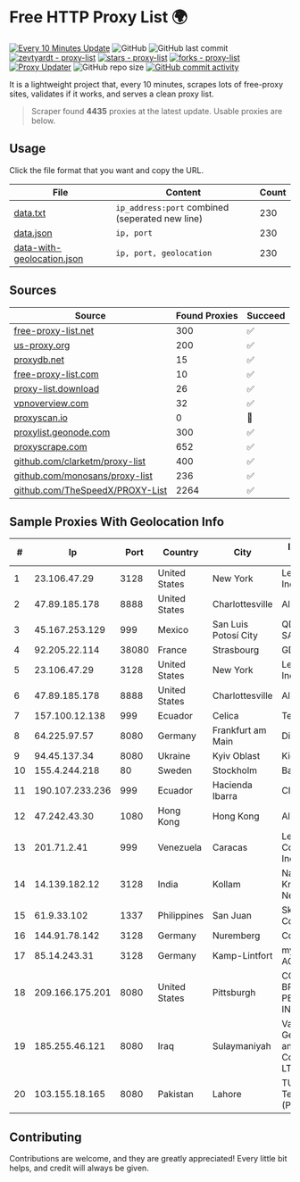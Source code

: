 
# Free HTTP Proxy List 🌍

[![Every 10 Minutes Update](https://github.com/mertguvencli/http-proxy-list/actions/workflows/main.yml/badge.svg?branch=main)](https://github.com/mertguvencli/http-proxy-list/actions/workflows/main.yml)
![GitHub](https://img.shields.io/github/license/mertguvencli/http-proxy-list)
![GitHub last commit](https://img.shields.io/github/last-commit/mertguvencli/http-proxy-list)
[![zevtyardt - proxy-list](https://img.shields.io/static/v1?label=zevtyardt&message=proxy-list&color=blue&logo=github)](https://github.com/zevtyardt/proxy-list "Go to GitHub repo")
[![stars - proxy-list](https://img.shields.io/github/stars/zevtyardt/proxy-list?style=social)](https://github.com/zevtyardt/proxy-list)
[![forks - proxy-list](https://img.shields.io/github/forks/zevtyardt/proxy-list?style=social)](https://github.com/zevtyardt/proxy-list)
[![Proxy Updater](https://github.com/zevtyardt/proxy-list/workflows/Proxy%20Updater/badge.svg)](https://github.com/zevtyardt/proxy-list/actions?query=workflow:"Proxy+Updater")
![GitHub repo size](https://img.shields.io/github/repo-size/zevtyardt/proxy-list)
[![GitHub commit activity](https://img.shields.io/github/commit-activity/m/zevtyardt/proxy-list?logo=commits)](https://github.com/zevtyardt/proxy-list/commits/main)

It is a lightweight project that, every 10 minutes, scrapes lots of free-proxy sites, validates if it works, and serves a clean proxy list.

> Scraper found **4435** proxies at the latest update. Usable proxies are below.

## Usage

Click the file format that you want and copy the URL.

|File|Content|Count|
|----|-------|-----|
|[data.txt](https://raw.githubusercontent.com/mertguvencli/http-proxy-list/main/proxy-list/data.txt)|`ip_address:port` combined (seperated new line)|230|
|[data.json](https://raw.githubusercontent.com/mertguvencli/http-proxy-list/main/proxy-list/data.json)|`ip, port`|230|
|[data-with-geolocation.json](https://raw.githubusercontent.com/mertguvencli/http-proxy-list/main/proxy-list/data-with-geolocation.json)|`ip, port, geolocation`|230|

## Sources

|Source|Found Proxies|Succeed|
|------|-------------|-------|
|[free-proxy-list.net](https://free-proxy-list.net)|300|✅|
|[us-proxy.org](https://www.us-proxy.org)|200|✅|
|[proxydb.net](http://proxydb.net)|15|✅|
|[free-proxy-list.com](https://free-proxy-list.com/?page=&port=&type%5B%5D=http&type%5B%5D=https&up_time=0&search=Search)|10|✅|
|[proxy-list.download](https://www.proxy-list.download/HTTP)|26|✅|
|[vpnoverview.com](https://vpnoverview.com/privacy/anonymous-browsing/free-proxy-servers)|32|✅|
|[proxyscan.io](https://www.proxyscan.io)|0|🚫|
|[proxylist.geonode.com](https://proxylist.geonode.com/api/proxy-list?limit=300&page=1&sort_by=lastChecked&sort_type=desc&protocols=http,https)|300|✅|
|[proxyscrape.com](https://api.proxyscrape.com/v2/?request=displayproxies&protocol=http&timeout=10000&country=all&ssl=all&anonymity=all)|652|✅|
|[github.com/clarketm/proxy-list](https://raw.githubusercontent.com/clarketm/proxy-list/master/proxy-list-raw.txt)|400|✅|
|[github.com/monosans/proxy-list](https://raw.githubusercontent.com/monosans/proxy-list/main/proxies/http.txt)|236|✅|
|[github.com/TheSpeedX/PROXY-List](https://raw.githubusercontent.com/TheSpeedX/PROXY-List/master/http.txt)|2264|✅|


## Sample Proxies With Geolocation Info

|#|Ip|Port|Country|City|Internet Service Provider|
|-|--|----|-------|----|-------------------------|
|1|23.106.47.29|3128|United States|New York|Leaseweb USA, Inc.|
|2|47.89.185.178|8888|United States|Charlottesville|Alibaba.com LLC|
|3|45.167.253.129|999|Mexico|San Luis Potosí City|QDS NETWORKS SA DE CV|
|4|92.205.22.114|38080|France|Strasbourg|GD MASS Network|
|5|23.106.47.29|3128|United States|New York|Leaseweb USA, Inc.|
|6|47.89.185.178|8888|United States|Charlottesville|Alibaba.com LLC|
|7|157.100.12.138|999|Ecuador|Celica|Telconet S.A|
|8|64.225.97.57|8080|Germany|Frankfurt am Main|DigitalOcean, LLC|
|9|94.45.137.34|8080|Ukraine|Kyiv Oblast|Kievline LLC|
|10|155.4.244.218|80|Sweden|Stockholm|Bahnhof AB|
|11|190.107.233.236|999|Ecuador|Hacienda Ibarra|CINECABLE TV|
|12|47.242.43.30|1080|Hong Kong|Hong Kong|Alibaba.com LLC|
|13|201.71.2.41|999|Venezuela|Caracas|Level 3 Communications, Inc.|
|14|14.139.182.12|3128|India|Kollam|National Knowledge Network|
|15|61.9.33.102|1337|Philippines|San Juan|Sky Cable Corporation|
|16|144.91.78.142|3128|Germany|Nuremberg|Contabo GmbH|
|17|85.14.243.31|3128|Germany|Kamp-Lintfort|myLoc managed IT AG|
|18|209.166.175.201|8080|United States|Pittsburgh|CONTINENTAL BROADBAND PENNSYLVANIA, INC.|
|19|185.255.46.121|8080|Iraq|Sulaymaniyah|Valin Company for General Trading and Communication LTD|
|20|103.155.18.165|8080|Pakistan|Lahore|TUFA Telecommunication (Pvt) Ltd.|



## Contributing

Contributions are welcome, and they are greatly appreciated! Every
little bit helps, and credit will always be given.

